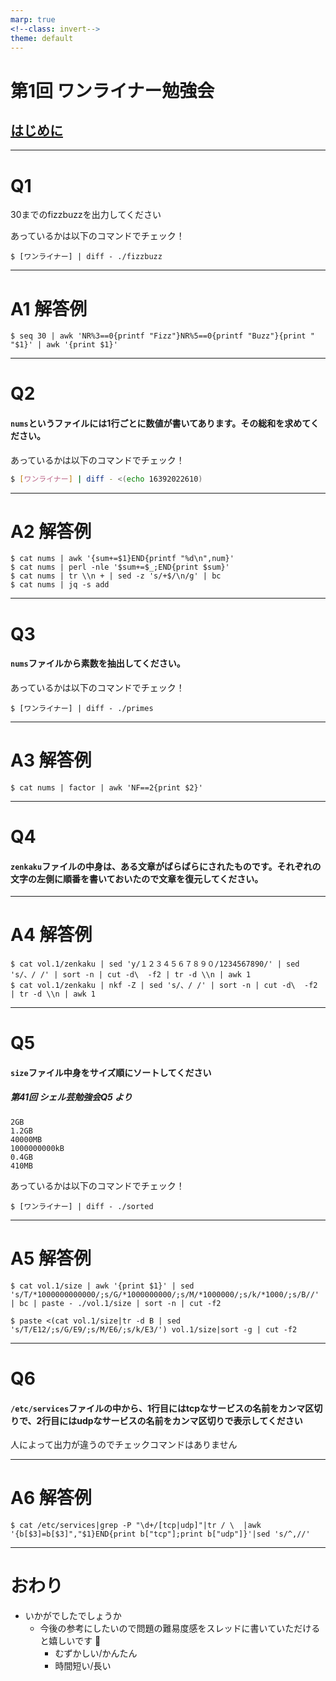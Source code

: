 ```yaml
---
marp: true
<!--class: invert-->
theme: default
---
```



# 第1回 ワンライナー勉強会

## [はじめに](/はじめに.md)

---

# Q1

30までのfizzbuzzを出力してください

あっているかは以下のコマンドでチェック！
```
$ [ワンライナー] | diff - ./fizzbuzz
```

---

# A1 解答例

```
$ seq 30 | awk 'NR%3==0{printf "Fizz"}NR%5==0{printf "Buzz"}{print " "$1}' | awk '{print $1}' 
```

---

# Q2
#### `nums`というファイルには1行ごとに数値が書いてあります。その総和を求めてください。


あっているかは以下のコマンドでチェック！
```bash
$ [ワンライナー] | diff - <(echo 16392022610)
```

---

# A2 解答例

```
$ cat nums | awk '{sum+=$1}END{printf "%d\n",num}'
$ cat nums | perl -nle '$sum+=$_;END{print $sum}'
$ cat nums | tr \\n + | sed -z 's/+$/\n/g' | bc
$ cat nums | jq -s add
```

---

# Q3
#### `nums`ファイルから素数を抽出してください。


あっているかは以下のコマンドでチェック！
```
$ [ワンライナー] | diff - ./primes
```

---

# A3 解答例

```
$ cat nums | factor | awk 'NF==2{print $2}'
```

---

# Q4

#### `zenkaku`ファイルの中身は、ある文章がばらばらにされたものです。それぞれの文字の左側に順番を書いておいたので文章を復元してください。


---

# A4 解答例

```
$ cat vol.1/zenkaku | sed 'y/１２３４５６７８９０/1234567890/' | sed 's/、/ /' | sort -n | cut -d\  -f2 | tr -d \\n | awk 1
$ cat vol.1/zenkaku | nkf -Z | sed 's/、/ /' | sort -n | cut -d\  -f2 | tr -d \\n | awk 1
```

---

# Q5
#### `size`ファイル中身をサイズ順にソートしてください
##### 第41回 シェル芸勉強会Q5 より
```
2GB
1.2GB
40000MB
1000000000kB
0.4GB
410MB
```


あっているかは以下のコマンドでチェック！
```
$ [ワンライナー] | diff - ./sorted
```

---

# A5 解答例

```
$ cat vol.1/size | awk '{print $1}' | sed 's/T/*1000000000000/;s/G/*1000000000/;s/M/*1000000/;s/k/*1000/;s/B//' | bc | paste - ./vol.1/size | sort -n | cut -f2

$ paste <(cat vol.1/size|tr -d B | sed 's/T/E12/;s/G/E9/;s/M/E6/;s/k/E3/') vol.1/size|sort -g | cut -f2
```

---

# Q6
#### `/etc/services`ファイルの中から、1行目にはtcpなサービスの名前をカンマ区切りで、2行目にはudpなサービスの名前をカンマ区切りで表示してください

人によって出力が違うのでチェックコマンドはありません

---

# A6 解答例

```
$ cat /etc/services|grep -P "\d+/[tcp|udp]"|tr / \  |awk '{b[$3]=b[$3]","$1}END{print b["tcp"];print b["udp"]}'|sed 's/^,//'
```

---

# おわり
- いかがでしたでしょうか
  - 今後の参考にしたいので問題の難易度感をスレッドに書いていただけると嬉しいです 🙇
    - むずかしい/かんたん
    - 時間短い/長い

